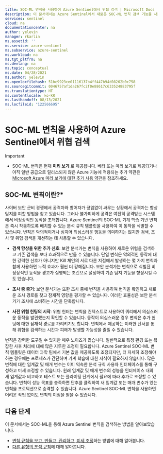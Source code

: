 ```yaml
---
title: SOC-ML 변칙을 사용하여 Azure Sentinel에서 위협 검색 | Microsoft Docs
description: 이 문서에서는 Azure Sentinel에서 새로운 SOC-ML 변칙 검색 기능을 사용하는 방법을 설명합니다.
services: sentinel
cloud: na
documentationcenter: na
author: yelevin
manager: rkarlin
ms.assetid: ''
ms.service: azure-sentinel
ms.subservice: azure-sentinel
ms.workload: na
ms.tgt_pltfrm: na
ms.devlang: na
ms.topic: conceptual
ms.date: 04/28/2021
ms.author: yelevin
ms.openlocfilehash: 51bc9923ce01116137b4ff447b94d08262b0c758
ms.sourcegitcommit: 0046757af1da267fc2f0e88617c633524883795f
ms.translationtype: HT
ms.contentlocale: ko-KR
ms.lasthandoff: 08/13/2021
ms.locfileid: "122566695"
---
```

# <a name="use-soc-ml-anomalies-to-detect-threats-in-azure-sentinel"></a>SOC-ML 변칙을 사용하여 Azure Sentinel에서 위협 검색

> [!IMPORTANT]
>
> - SOC-ML 변칙은 현재 **미리 보기** 로 제공됩니다. 베타 또는 미리 보기로 제공되거나 아직 일반 공급으로 릴리스되지 않은 Azure 기능에 적용되는 추가 약관은 [Microsoft Azure 미리 보기에 대한 추가 사용 약관](https://azure.microsoft.com/support/legal/preview-supplemental-terms/)을 참조하세요.

## <a name="what-are-soc-ml-anomalies"></a>SOC-ML 변칙이란?*

사이버 보안 군비 경쟁에서 공격자와 방어자가 끊임없이 싸우는 상황에서 공격자는 항상 탐지를 피할 방법을 찾고 있습니다. 그러나 불가피하게 공격은 여전히 공격받는 시스템에서 비정상적인 동작을 초래합니다. Azure Sentinel의 SOC-ML 기계 학습 기반 변칙은 즉시 작동하도록 배치할 수 있는 분석 규칙 템플릿을 사용하여 이 동작을 식별할 수 있습니다. 변칙은 악의적이거나 심지어 의심스러운 행동을 의미하지는 않지만 검색, 조사 및 위협 검색을 개선하는 데 사용할 수 있습니다.

- **검색 향상을 위한 추가 신호**: 보안 분석가는 변칙을 사용하여 새로운 위협을 검색하고 기존 검색을 보다 효과적으로 만들 수 있습니다. 단일 변칙은 악의적인 동작에 대한 강력한 신호가 아니지만 Kill 체인의 서로 다른 지점에서 발생하는 몇 가지 변칙과 함께 사용하면 누적 효과가 훨씬 더 강해집니다. 보안 분석가는 변칙으로 식별된 비정상적인 동작을 경고가 실행되는 조건으로 설정하여 기존 탐지 기능을 향상시킬 수도 있습니다.

- **조사 중 증거**: 보안 분석가는 또한 조사 중에 변칙을 사용하여 변칙을 확인하고 새로운 조사 경로를 찾고 잠재적 영향을 평가할 수 있습니다. 이러한 효율성은 보안 분석가가 조사에 소비하는 시간을 단축합니다.

- **사전 위협 헌팅의 시작**: 위협 헌터는 변칙을 컨텍스트로 사용하여 쿼리에서 의심스러운 동작을 발견했는지 확인할 수 있습니다. 동작이 의심스러운 경우 변칙은 추가 헌팅에 대한 잠재적 경로를 가리키기도 합니다. 변칙에서 제공하는 이러한 단서를 통해 위협을 검색하는 시간과 피해가 발생할 가능성을 줄일 수 있습니다.

변칙은 강력한 도구일 수 있지만 매우 노이즈가 많습니다. 일반적으로 특정 환경 또는 복잡한 사후 처리에 대해 많은 지루한 조정이 필요합니다. Azure Sentinel SOC-ML 변칙 템플릿은 데이터 과학 팀에서 기본 값을 제공하도록 조정되지만, 더 자세히 조정해야 하는 경우에는 프로세스가 간단하며 기계 학습에 대한 지식이 필요하지 않습니다. 많은 변칙에 대한 임계값 및 매개 변수는 이미 익숙한 분석 규칙 사용자 인터페이스를 통해 구성하고 미세 조정할 수 있습니다. 원래 임계값 및 매개 변수의 성능을 인터페이스 내의 새 임계값과 비교하고 테스트 또는 플라이팅 단계에서 필요에 따라 추가로 조정할 수 있습니다. 변칙이 성능 목표를 충족하면 단추를 클릭하여 새 임계값 또는 매개 변수가 있는 변칙을 프로덕션으로 승격할 수 있습니다. Azure Sentinel SOC-ML 변칙을 사용하면 어려운 작업 없이도 변칙의 이점을 얻을 수 있습니다.

## <a name="next-steps"></a>다음 단계

이 문서에서는 SOC-ML을 통해 Azure Sentinel 변칙을 검색하는 방법을 알아보았습니다.

- [변칙 규칙을 보고, 만들고, 관리하고, 미세 조정](work-with-anomaly-rules.md)하는 방법에 대해 알아봅니다.
- [다른 유형의 분석 규칙](detect-threats-built-in.md)에 대해 알아봅니다.
